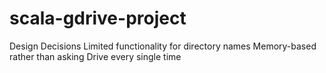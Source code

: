 # scala-gdrive-project

Design Decisions
Limited functionality for directory names
Memory-based rather than asking Drive every single time